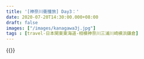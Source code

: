 ```yaml
---
title: '[神奈川衝撞旅] Day3：'
date: 2020-07-20T14:30:00.000+08:00
draft: false
images: ["/images/kanagawa3j.jpg"]
tags : [travel-日本関東東海道-相模神奈川三浦川崎横浜鎌倉]
---
```




{{<kanagawa>}}
